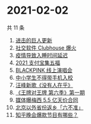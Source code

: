 # 2021-02-02

共 11 条

<!-- BEGIN ZHIHUSEARCH -->
<!-- 最后更新时间 Tue Feb 02 2021 02:22:03 GMT+0800 (CST) -->
1. [进击的巨人更新](https://www.zhihu.com/search?q=进击的巨人)
1. [社交软件 Clubhouse 爆火](https://www.zhihu.com/search?q=clubhouse)
1. [疫情导致入睡时间延迟](https://www.zhihu.com/search?q=睡眠周期)
1. [2021 支付宝集五福](https://www.zhihu.com/search?q=支付宝五福)
1. [BLACKPINK 线上演唱会](https://www.zhihu.com/search?q=blackpink)
1. [中小学生不得带手机入校](https://www.zhihu.com/search?q=中小学生手机)
1. [汪峰新歌《没有人在乎》](https://www.zhihu.com/search?q=汪峰新歌)
1. [《王牌对王牌 第六季》第一期](https://www.zhihu.com/search?q=王牌对王牌)
1. [媒体曝梅西 5.5 亿天价合同](https://www.zhihu.com/search?q=梅西)
1. [北京以外省份返乡「六不准」](https://www.zhihu.com/search?q=春节返乡)
1. [知乎晚会爆款节目有哪些？](https://www.zhihu.com/search?q=答案奇遇夜)
<!-- END ZHIHUSEARCH -->
